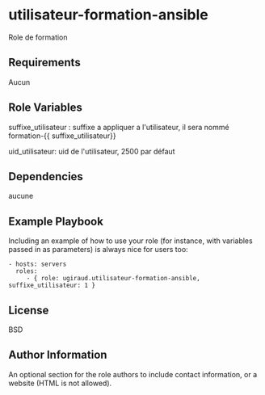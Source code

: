 utilisateur-formation-ansible
=========

Role de formation

Requirements
------------

Aucun

Role Variables
--------------

suffixe_utilisateur : suffixe a appliquer a l'utilisateur, il sera nommé formation-{{ suffixe_utilisateur}}

uid_utilisateur: uid de l'utilisateur, 2500 par défaut

Dependencies
------------

aucune

Example Playbook
----------------

Including an example of how to use your role (for instance, with variables passed in as parameters) is always nice for users too:

    - hosts: servers
      roles:
         - { role: ugiraud.utilisateur-formation-ansible, suffixe_utilisateur: 1 }

License
-------

BSD

Author Information
------------------

An optional section for the role authors to include contact information, or a website (HTML is not allowed).

